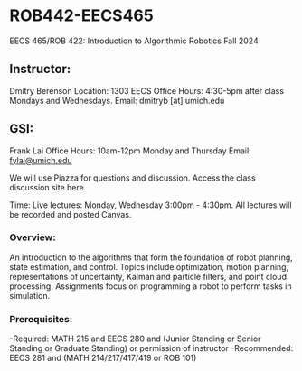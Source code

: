 # ROB442-EECS465
EECS 465/ROB 422: Introduction to Algorithmic Robotics Fall 2024

## Instructor:
Dmitry Berenson
Location: 1303 EECS
Office Hours: 4:30-5pm after class Mondays and Wednesdays.
Email: dmitryb [at] umich.edu

## GSI:
Frank Lai
Office Hours: 10am-12pm Monday and Thursday
Email: fylai@umich.edu

We will use Piazza for questions and discussion. Access the class discussion site here.

Time: Live lectures: Monday, Wednesday 3:00pm - 4:30pm. All lectures will be recorded and posted Canvas.

### Overview: 
An introduction to the algorithms that form the foundation of robot planning, state estimation, and control. Topics include optimization, motion planning, representations of uncertainty, Kalman and particle filters, and point cloud processing. Assignments focus on programming a robot to perform tasks in simulation.

### Prerequisites:
-Required: MATH 215 and EECS 280 and (Junior Standing or Senior Standing or Graduate Standing) or permission of instructor
-Recommended: EECS 281 and (MATH 214/217/417/419 or ROB 101)
